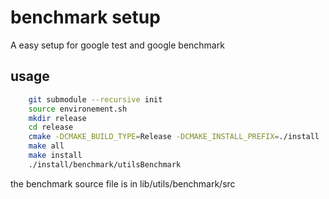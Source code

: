# benchmark setup

A easy setup for google test and google benchmark

## usage

```bash
	git submodule --recursive init
	source environement.sh
	mkdir release
	cd release
	cmake -DCMAKE_BUILD_TYPE=Release -DCMAKE_INSTALL_PREFIX=./install .. 
	make all
	make install
	./install/benchmark/utilsBenchmark	
```

the benchmark source file is in lib/utils/benchmark/src
